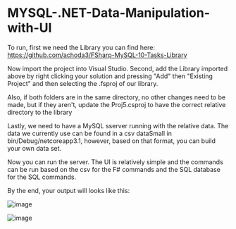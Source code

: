 # MYSQL-.NET-Data-Manipulation-with-UI
To run, first we need the Library you can find here: https://github.com/achoda3/FSharp-MySQL-10-Tasks-Library

Now import the project into Visual Studio. 
Second, add the Library imported above by right clicking your solution and pressing "Add" then "Existing Project" and then selecting the .fsproj of our library.

Also, if both folders are in the same directory, no other changes need to be made, but if they aren't, update the Proj5.csproj to have the correct relative directory to the library

Lastly, we need to have a MySQL sserver running with the relative data. The data we currently use can be found in a csv dataSmall in bin/Debug/netcoreapp3.1, however, based on that format, you can build your own data set. 

Now you can run the server. The UI is relatively simple and the commands can be run based on the csv for the F# commands and the SQL database for the SQL commands.

By the end, your output will looks like this:

![image](https://user-images.githubusercontent.com/60198023/147705312-b43f7a48-2672-4c1d-b1a1-3a35c6a7a1be.png)

![image](https://user-images.githubusercontent.com/60198023/147705388-e65f19d2-accc-46f8-b9c8-e4cbc127d1ba.png)
